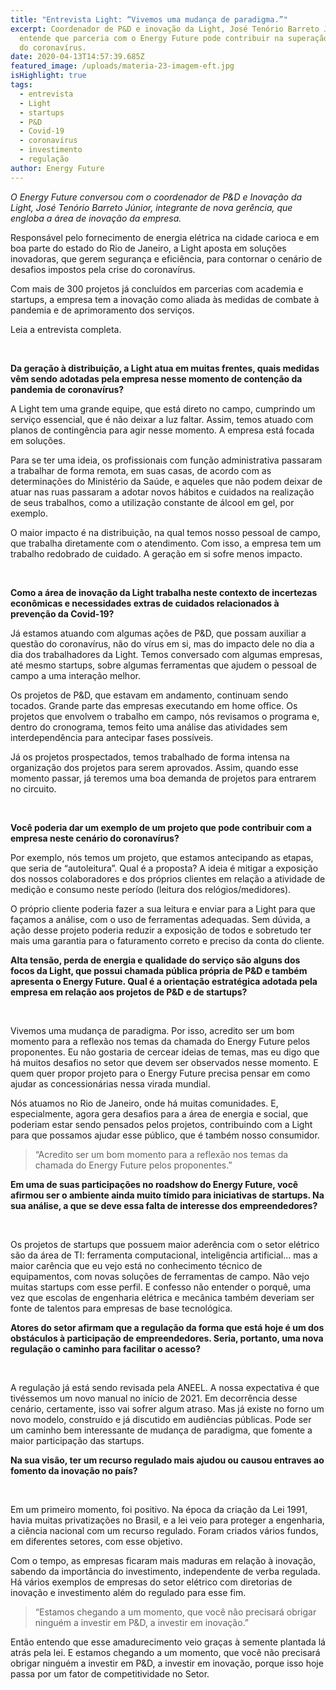 ```yaml
---
title: "Entrevista Light: “Vivemos uma mudança de paradigma.”"
excerpt: Coordenador de P&D e inovação da Light, José Tenório Barreto Júnior,
  entende que parceria com o Energy Future pode contribuir na superação da crise
  do coronavírus.
date: 2020-04-13T14:57:39.685Z
featured_image: /uploads/materia-23-imagem-eft.jpg
isHighlight: true
tags:
  - entrevista
  - Light
  - startups
  - P&D
  - Covid-19
  - coronavírus
  - investimento
  - regulação
author: Energy Future
---
```

*O Energy Future conversou com o coordenador de P&D e Inovação da Light, José Tenório Barreto Júnior, integrante de nova gerência, que engloba a área de inovação da empresa.*

Responsável pelo fornecimento de energia elétrica na cidade carioca e em boa parte do estado do Rio de Janeiro, a Light aposta em soluções inovadoras, que gerem segurança e eficiência, para contornar o cenário de desafios impostos pela crise do coronavírus.

Com mais de 300 projetos já concluídos em parcerias com academia e startups, a empresa tem a inovação como aliada às medidas de combate à pandemia e de aprimoramento dos serviços.

Leia a entrevista completa.

<br>

**Da geração à distribuição, a Light atua em muitas frentes, quais medidas vêm sendo adotadas pela empresa nesse momento de contenção da pandemia de coronavírus?** 

A Light tem uma grande equipe, que está direto no campo, cumprindo um serviço essencial, que é não deixar a luz faltar. Assim, temos atuado com planos de contingência para agir nesse momento. A empresa está focada em soluções. 

Para se ter uma ideia, os profissionais com função administrativa passaram a trabalhar de forma remota, em suas casas, de acordo com as determinações do Ministério da Saúde, e aqueles que não podem deixar de atuar nas ruas passaram a adotar novos hábitos e cuidados na realização de seus trabalhos, como a utilização constante de álcool em gel, por exemplo.

O maior impacto é na distribuição, na qual temos nosso pessoal de campo, que trabalha diretamente com o atendimento. Com isso, a empresa tem um trabalho redobrado de cuidado. A geração em si sofre menos impacto.

<br>

**Como a área de inovação da Light trabalha neste contexto de incertezas econômicas e necessidades extras de cuidados relacionados à prevenção da Covid-19?**

Já estamos atuando com algumas ações de P&D, que possam auxiliar a questão do coronavírus, não do vírus em si, mas do impacto dele no dia a dia dos trabalhadores da Light. Temos conversado com algumas empresas, até mesmo startups, sobre algumas ferramentas que ajudem o pessoal de campo a uma interação melhor.

Os projetos de P&D, que estavam em andamento, continuam sendo tocados. Grande parte das empresas executando em home office. Os projetos que envolvem o trabalho em campo, nós revisamos o programa e, dentro do cronograma, temos feito uma análise das atividades sem interdependência para antecipar fases possíveis.

Já os projetos prospectados, temos trabalhado de forma intensa na organização dos projetos para serem aprovados. Assim, quando esse momento passar, já teremos uma boa demanda de projetos para entrarem no circuito.

<br>

**Você poderia dar um exemplo de um projeto que pode contribuir com a empresa neste cenário do coronavírus?**

Por exemplo, nós temos um projeto, que estamos antecipando as etapas, que seria de “autoleitura”. Qual é a proposta? A ideia é mitigar a exposição dos nossos colaboradores e dos próprios clientes em relação a atividade de medição e consumo neste período (leitura dos relógios/medidores).

O próprio cliente poderia fazer a sua leitura e enviar para a Light para que façamos a análise, com o uso de ferramentas adequadas. Sem dúvida, a ação desse projeto poderia reduzir a exposição de todos e sobretudo ter mais uma garantia para o faturamento correto e preciso da conta do cliente.

**Alta tensão, perda de energia e qualidade do serviço são alguns dos focos da Light, que possui chamada pública própria de P&D e também apresenta o Energy Future. Qual é a orientação estratégica adotada pela empresa em relação aos projetos de P&D e de startups?**

<br>

Vivemos uma mudança de paradigma. Por isso, acredito ser um bom momento para a reflexão nos temas da chamada do Energy Future pelos proponentes. Eu não gostaria de cercear ideias de temas, mas eu digo que há muitos desafios no setor que devem ser observados nesse momento. E quem quer propor projeto para o Energy Future precisa pensar em como ajudar as concessionárias nessa virada mundial.

Nós atuamos no Rio de Janeiro, onde há muitas comunidades. E, especialmente, agora gera desafios para a área de energia e social, que poderiam estar sendo pensados pelos projetos, contribuindo com a Light para que possamos ajudar esse público, que é também nosso consumidor.

> “Acredito ser um bom momento para a reflexão nos temas da chamada do Energy Future pelos proponentes.”

**Em uma de suas participações no roadshow do Energy Future, você afirmou ser o ambiente ainda muito tímido para iniciativas de startups. Na sua análise, a que se deve essa falta de interesse dos empreendedores?**

<br>

Os projetos de startups que possuem maior aderência com o setor elétrico são da área de TI: ferramenta computacional, inteligência artificial... mas a maior carência que eu vejo está no conhecimento técnico de equipamentos, com novas soluções de ferramentas de campo. Não vejo muitas startups com esse perfil. E confesso não entender o porquê, uma vez que escolas de engenharia elétrica e mecânica também deveriam ser fonte de talentos para empresas de base tecnológica.

**Atores do setor afirmam que a regulação da forma que está hoje é um dos obstáculos à participação de empreendedores. Seria, portanto, uma nova regulação o caminho para facilitar o acesso?**

<br>

A regulação já está sendo revisada pela ANEEL. A nossa expectativa é que tivéssemos um novo manual no início de 2021. Em decorrência desse cenário, certamente, isso vai sofrer algum atraso. Mas já existe no forno um novo modelo, construído e já discutido em audiências públicas. Pode ser um caminho bem interessante de mudança de paradigma, que fomente a maior participação das startups.

**Na sua visão, ter um recurso regulado mais ajudou ou causou entraves ao fomento da inovação no país?**

<br>

Em um primeiro momento, foi positivo. Na época da criação da Lei 1991, havia muitas privatizações no Brasil, e a lei veio para proteger a engenharia, a ciência nacional com um recurso regulado. Foram criados vários fundos, em diferentes setores, com esse objetivo.

Com o tempo, as empresas ficaram mais maduras em relação à inovação, sabendo da importância do investimento, independente de verba regulada. Há vários exemplos de empresas do setor elétrico com diretorias de inovação e investimento além do regulado para esse fim.

> “Estamos chegando a um momento, que você não precisará obrigar ninguém a investir em P&D, a investir em inovação.”

Então entendo que esse amadurecimento veio graças à semente plantada lá atrás pela lei. E estamos chegando a um momento, que você não precisará obrigar ninguém a investir em P&D, a investir em inovação, porque isso hoje passa por um fator de competitividade no Setor.